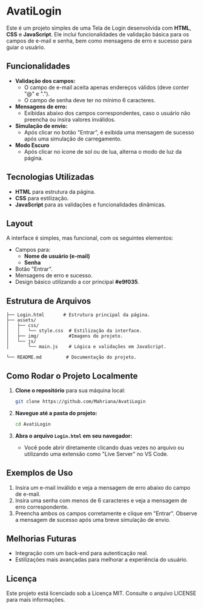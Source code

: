 # AvatiLogin

Este é um projeto simples de uma Tela de Login desenvolvida com **HTML**, **CSS** e **JavaScript**. Ele inclui funcionalidades de validação básica para os campos de e-mail e senha, bem como mensagens de erro e sucesso para guiar o usuário.

## Funcionalidades

- **Validação dos campos:**
  - O campo de e-mail aceita apenas endereços válidos (deve conter "@" e ".").
  - O campo de senha deve ter no mínimo 6 caracteres.
- **Mensagens de erro:**
  - Exibidas abaixo dos campos correspondentes, caso o usuário não preencha ou insira valores inválidos.
- **Simulação de envio:**
  - Após clicar no botão "Entrar", é exibida uma mensagem de sucesso após uma simulação de carregamento.
- **Modo Escuro**
  - Após clicar no ícone de sol ou de lua, alterna o modo de luz da página.

## Tecnologias Utilizadas

- **HTML** para estrutura da página.
- **CSS** para estilização.
- **JavaScript** para as validações e funcionalidades dinâmicas.

## Layout

A interface é simples, mas funcional, com os seguintes elementos:

- Campos para:
  - **Nome de usuário (e-mail)**
  - **Senha**
- Botão "Entrar".
- Mensagens de erro e sucesso.
- Design básico utilizando a cor principal **#e9f035**.

## Estrutura de Arquivos

```
├── Login.html       # Estrutura principal da página.
├── assets/
│   ├── css/
│   │   └── style.css  # Estilização da interface.
│   ├── img/           #Imagens do projeto.
│   └── js/
│       └── main.js    # Lógica e validações em JavaScript.

└── README.md         # Documentação do projeto.
```

## Como Rodar o Projeto Localmente

1. **Clone o repositório** para sua máquina local:

   ```bash
   git clone https://github.com/Mahriana/AvatiLogin
   ```

2. **Navegue até a pasta do projeto:**

   ```bash
   cd AvatiLogin
   ```

3. **Abra o arquivo `Login.html` em seu navegador:**
   - Você pode abrir diretamente clicando duas vezes no arquivo ou utilizando uma extensão como "Live Server" no VS Code.

## Exemplos de Uso

1. Insira um e-mail inválido e veja a mensagem de erro abaixo do campo de e-mail.
2. Insira uma senha com menos de 6 caracteres e veja a mensagem de erro correspondente.
3. Preencha ambos os campos corretamente e clique em "Entrar". Observe a mensagem de sucesso após uma breve simulação de envio.

## Melhorias Futuras

- Integração com um back-end para autenticação real.
- Estilizações mais avançadas para melhorar a experiência do usuário.

## Licença

Este projeto está licenciado sob a Licença MIT. Consulte o arquivo LICENSE para mais informações.
